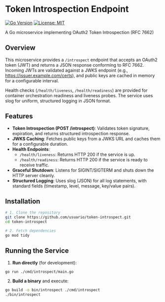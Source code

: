 # Token Introspection Endpoint

[![Go Version](https://img.shields.io/badge/go-1.24-blue)]()
[![License: MIT](https://img.shields.io/badge/License-Apache_2.0-blue.svg)](LICENSE)


A Go microservice implementing OAuth2 Token Introspection (RFC 7662)

## Overview

This microservice provides a `/introspect` endpoint that accepts an OAuth2 token (JWT) and returns a JSON response conforming to RFC 7662. Incoming JWTs are validated against a JWKS endpoint (e.g., https://issuer.example.com/certs), and public keys are cached in memory for a configurable interval.

Health checks (`/health/liveness`, `/health/readiness`) are provided for container orchestration readiness and liveness probes. The service uses slog for uniform, structured logging in JSON format.

## Features

- **Token Introspection (POST /introspect)**: Validates token signature, expiration, and returns structured introspection response.
- **JWKS Caching**: Fetches public keys from a JWKS URL and caches them for a configurable duration.
- **Health Endpoints**: 
  - `/health/liveness`: Returns HTTP 200 if the service is up.
  - `/health/readiness`: Returns HTTP 200 if the service is ready to receive traffic.
- **Graceful Shutdown**: Listens for SIGINT/SIGTERM and shuts down the HTTP server cleanly.
- **Structured Logging**: Uses slog (JSON) for all log statements, with standard fields (timestamp, level, message, key/value pairs).

## Installation 
```bash
# 1. Clone the repository
git clone https://github.com/usuario/token-introspect.git
cd token-introspect

# 2. Fetch dependencies
go mod tidy
```

## Running the Service

1. **Run directly** (for development):
```bash
go run ./cmd/introspect/main.go
```

2. **Build a binary** and execute:
```bash
go build -o bin/introspect ./cmd/introspect
./bin/introspect
```

